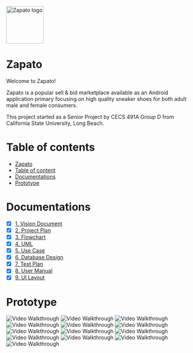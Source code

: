 <img src="https://github.com/AnimeMei/Zapato/blob/master/Logo/zapato_logo.jpg" alt="Zapato logo" height="100" >

Zapato
======

Welcome to Zapato!

Zapato is a popular sell & bid marketplace available as an Android application primary focusing on high quality sneaker shoes for both adult male and female consumers. 

This project started as a Senior Project by CECS 491A Group D from California State University, Long Beach.

Table of contents
=================

  * [Zapato](#zapato)
  * [Table of content](#table-of-contents)
  * [Documentations](#documentations)
  * [Prototype](#prototype)
 

Documentations
==============

- [x] [1. Vision Document](https://github.com/AnimeMei/Zapato/blob/master/Documentations/1.%20Vision%20Document%20-%20Zapato.pdf)
- [x] [2. Project Plan](https://github.com/AnimeMei/Zapato/blob/master/Documentations/2.%20Project%20Plan%20-%20Zapato.pdf)
- [x] [3. Flowchart](https://github.com/AnimeMei/Zapato/blob/master/Documentations/3.%20Flowchart%20-%20Zapato.pdf)
- [x] [4. UML](https://github.com/AnimeMei/Zapato/blob/master/Documentations/4.%20UML%20-%20Zapato.pdf)
- [x] [5. Use Case](https://github.com/AnimeMei/Zapato/blob/master/Documentations/5.%20Use%20Case%20-%20Zapato.pdf)
- [x] [6. Database Design](https://github.com/AnimeMei/Zapato/blob/master/Documentations/6.%20Database%20Design%20-%20Zapato.pdf)
- [x] [7. Test Plan](https://github.com/AnimeMei/Zapato/blob/master/Documentations/7.%20Test%20Plan%20-%20Zapato.pdf)
- [x] [8. User Manual ](https://github.com/AnimeMei/Zapato/blob/master/Documentations/8.%20User%20Manual%20-%20Zapato.pdf)
- [x] [9. UI Layout](https://github.com/AnimeMei/Zapato/blob/master/Documentations/9.%20UI%20Layout%20-%20Zapato.pdf)

Prototype
==========
<img src='https://github.com/ZhipengMei/Zapato/blob/master/UI/artboards/2.1%20Login.png' title='Video Walkthrough' width='' alt='Video Walkthrough' />
<img src='https://github.com/ZhipengMei/Zapato/blob/master/UI/artboards/2.2%20Register.png' title='Video Walkthrough' width='' alt='Video Walkthrough' />
<img src='https://github.com/ZhipengMei/Zapato/blob/master/UI/artboards/3.1%20Home%20-%20Trending.png' title='Video Walkthrough' width='' alt='Video Walkthrough' />
<img src='https://github.com/ZhipengMei/Zapato/blob/master/UI/artboards/4.1%20Product%20Detail%20-%20Buy%20Now.png' title='Video Walkthrough' width='' alt='Video Walkthrough' />
<img src='https://github.com/ZhipengMei/Zapato/blob/master/UI/artboards/4.2%20Product%20Detail%20-%20Image%20Scroll.png' title='Video Walkthrough' width='' alt='Video Walkthrough' />
<img src='https://github.com/ZhipengMei/Zapato/blob/master/UI/artboards/4.3%20Product%20Detail%20-%20Purchase.png' title='Video Walkthrough' width='' alt='Video Walkthrough' />
<img src='https://github.com/ZhipengMei/Zapato/blob/master/UI/artboards/5.1%20User%20Profile%20-%20Current%20Listings.png' title='Video Walkthrough' width='' alt='Video Walkthrough' />
<img src='https://github.com/ZhipengMei/Zapato/blob/master/UI/artboards/5.2%20User%20Profile%20-%20Past%20Listings.png' title='Video Walkthrough' width='' alt='Video Walkthrough' />
<img src='https://github.com/ZhipengMei/Zapato/blob/master/UI/artboards/5.3%20User%20Profiles%20-%20Feedback.png' title='Video Walkthrough' width='' alt='Video Walkthrough' />
<img src='https://github.com/ZhipengMei/Zapato/blob/master/UI/artboards/6.2%20Create%20Listing%20-%20Information.png' title='Video Walkthrough' width='' alt='Video Walkthrough' />
<img src='https://github.com/ZhipengMei/Zapato/blob/master/UI/artboards/6.3%20Create%20Listing%20-%20Pricing.png' title='Video Walkthrough' width='' alt='Video Walkthrough' />
<img src='https://github.com/ZhipengMei/Zapato/pulls' title='Video Walkthrough' width='' alt='Video Walkthrough' />
<img src='' title='Video Walkthrough' width='' alt='Video Walkthrough' />





























<!---
## User Stories

The following **required** functionality is complete:
- [x] Card class
- [x] Gameplay interface
- [x] Match making system
- [x] Roll Dice
- [x] Draw Illuminnati Card
- [x] Actions Menu
- [x] virtually sharing same deck of cards
- [x] data persistence


The following **optional** features are implemented:
- [x] User can create account
- [x] In game chat feature
- [x] Launch screen
- [x] Log out user account


The following **additional** features are implemented:
- [x] In game music
- [x] Customize personal profile
- [x] Loading aniamtion

## Video Walkthrough 

Here's a walkthrough of implemented user stories:

 <img src='https://github.com/ZhipengMei/Zapato/blob/master/Logo/zapato_gif.gif' title='Video Walkthrough' width='' alt='Video Walkthrough' />

GIF created with [LiceCap](http://www.cockos.com/licecap/). 

## Notes

Describe any challenges encountered while building the app.
- Poor team communication. 
- Lack of knowledge to install Firebase Server Java SDk
- Unfamiliar with graphics and animation creation in Java

## Rulebook
[Illuminati game rule](http://www.sjgames.com/illuminati/img/illuminati_rules.pdf)

## Team Contribution Effort Chart

|  Document |  Zhipeng Mei | Patrapee Pongtana   | Darrian Bezayiff  |   |
|---|---|---|---|---|
|  Vision Doc   |  33% | 33% | 33% |   |
|  Project Plan |  33% | 33% | 33% |   |
|  FlowChart    | 100% | x   | x   |   |
|  UML          | x    |100% | x   |   |
|  Use Case     | x    |100% | x   |   |
|  Test Case    | x    |100% | x   |   |
|  User Manual  | 100% | x   | x   |   |
|  Coding Part  | 90%  |10%  | x   |   |

[//]: <> (|  Coding Part  | 90%  |10%  | x   |   |)

## Tools

- Eclipse Neon.3 (4.6.3)
- Scene Builder - Gluon 8.2.0
- Firebase 


## License

    Copyright [2017] [Team Deluxe]

    Licensed under the Apache License, Version 2.0 (the "License");
    you may not use this file except in compliance with the License.
    You may obtain a copy of the License at

        http://www.apache.org/licenses/LICENSE-2.0

    Unless required by applicable law or agreed to in writing, software
    distributed under the License is distributed on an "AS IS" BASIS,
    WITHOUT WARRANTIES OR CONDITIONS OF ANY KIND, either express or implied.
    See the License for the specific language governing permissions and
    limitations under the License.
    -->
